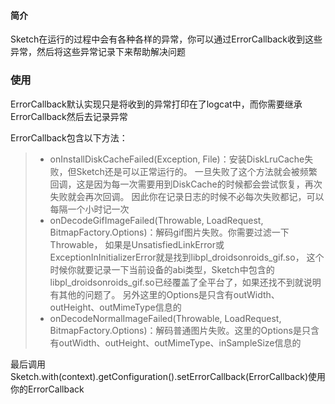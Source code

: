 #### 简介

Sketch在运行的过程中会有各种各样的异常，你可以通过ErrorCallback收到这些异常，然后将这些异常记录下来帮助解决问题

### 使用

ErrorCallback默认实现只是将收到的异常打印在了logcat中，而你需要继承ErrorCallback然后去记录异常

ErrorCallback包含以下方法：
>* onInstallDiskCacheFailed(Exception, File)：安装DiskLruCache失败，但Sketch还是可以正常运行的。
    一旦失败了这个方法就会被频繁回调，这是因为每一次需要用到DiskCache的时候都会尝试恢复，再次失败就会再次回调。
    因此你在记录日志的时候不必每次失败都记，可以每隔一个小时记一次
>* onDecodeGifImageFailed(Throwable, LoadRequest, BitmapFactory.Options)：解码gif图片失败。你需要过滤一下Throwable，
    如果是UnsatisfiedLinkError或ExceptionInInitializerError就是找到libpl_droidsonroids_gif.so，
    这个时候你就要记录一下当前设备的abi类型，Sketch中包含的libpl_droidsonroids_gif.so已经覆盖了全平台了，如果还找不到就说明有其他的问题了。
    另外这里的Options是只含有outWidth、outHeight、outMimeType信息的
>* onDecodeNormalImageFailed(Throwable, LoadRequest, BitmapFactory.Options)：解码普通图片失败。这里的Options是只含有outWidth、outHeight、outMimeType、inSampleSize信息的

最后调用Sketch.with(context).getConfiguration().setErrorCallback(ErrorCallback)使用你的ErrorCallback